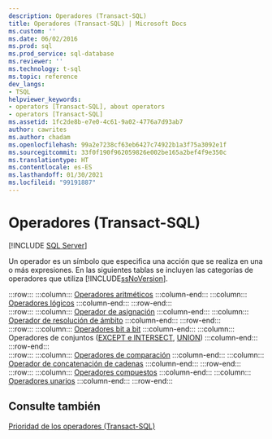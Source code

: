 ```yaml
---
description: Operadores (Transact-SQL)
title: Operadores (Transact-SQL) | Microsoft Docs
ms.custom: ''
ms.date: 06/02/2016
ms.prod: sql
ms.prod_service: sql-database
ms.reviewer: ''
ms.technology: t-sql
ms.topic: reference
dev_langs:
- TSQL
helpviewer_keywords:
- operators [Transact-SQL], about operators
- operators [Transact-SQL]
ms.assetid: 1fc2de8b-e7e0-4c61-9a02-4776a7d93ab7
author: cawrites
ms.author: chadam
ms.openlocfilehash: 99a2e7238cf63eb6427c74922b1a3f75a3092e1f
ms.sourcegitcommit: 33f0f190f962059826e002be165a2bef4f9e350c
ms.translationtype: HT
ms.contentlocale: es-ES
ms.lasthandoff: 01/30/2021
ms.locfileid: "99191887"
---
```

# <a name="operators-transact-sql"></a>Operadores (Transact-SQL)
[!INCLUDE [SQL Server](../../includes/applies-to-version/sqlserver.md)]

  Un operador es un símbolo que especifica una acción que se realiza en una o más expresiones. En las siguientes tablas se incluyen las categorías de operadores que utiliza [!INCLUDE[ssNoVersion](../../includes/ssnoversion-md.md)].  
  
:::row:::
    :::column:::
        [Operadores aritméticos](../../t-sql/language-elements/arithmetic-operators-transact-sql.md)
    :::column-end:::
    :::column:::
        [Operadores lógicos](../../t-sql/language-elements/logical-operators-transact-sql.md)
    :::column-end:::
:::row-end:::  
:::row:::
    :::column:::
        [Operador de asignación](../../t-sql/language-elements/assignment-operator-transact-sql.md)
    :::column-end:::
    :::column:::
        [Operador de resolución de ámbito](../../t-sql/language-elements/scope-resolution-operator-transact-sql.md)
    :::column-end:::
:::row-end:::  
:::row:::
    :::column:::
        [Operadores bit a bit](../../t-sql/language-elements/bitwise-operators-transact-sql.md)
    :::column-end:::
    :::column:::
        Operadores de conjuntos ([EXCEPT e INTERSECT](../../t-sql/language-elements/set-operators-except-and-intersect-transact-sql.md), [UNION](../../t-sql/language-elements/set-operators-union-transact-sql.md))
    :::column-end:::
:::row-end:::  
:::row:::
    :::column:::
        [Operadores de comparación](../../t-sql/language-elements/comparison-operators-transact-sql.md)
    :::column-end:::
    :::column:::
        [Operador de concatenación de cadenas](../../t-sql/language-elements/string-operators-transact-sql.md)
    :::column-end:::
:::row-end:::  
:::row:::
    :::column:::
        [Operadores compuestos](../../t-sql/language-elements/compound-operators-transact-sql.md)
    :::column-end:::
    :::column:::
        [Operadores unarios](../../t-sql/language-elements/unary-operators-positive.md)
    :::column-end:::
:::row-end:::
 
## <a name="see-also"></a>Consulte también  
 [Prioridad de los operadores &#40;Transact-SQL&#41;](../../t-sql/language-elements/operator-precedence-transact-sql.md)  
  
  
